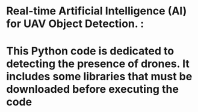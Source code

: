 # Real-time Artificial Intelligence (AI) for UAV Object Detection. :

# This Python code is dedicated to detecting the presence of drones. It includes some libraries that must be downloaded before executing the code
